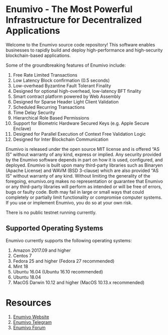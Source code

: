 # Enumivo - The Most Powerful Infrastructure for Decentralized Applications

Welcome to the Enumivo source code repository! This software enables businesses to rapidly build and deploy high-performance and high-security blockchain-based applications.

Some of the groundbreaking features of Enumivo include:

1. Free Rate Limited Transactions 
1. Low Latency Block confirmation (0.5 seconds)
1. Low-overhead Byzantine Fault Tolerant Finality
1. Designed for optional high-overhead, low-latency BFT finality 
1. Smart contract platform powered by Web Assembly
1. Designed for Sparse Header Light Client Validation
1. Scheduled Recurring Transactions 
1. Time Delay Security
1. Hierarchical Role Based Permissions
1. Support for Biometric Hardware Secured Keys (e.g. Apple Secure Enclave)
1. Designed for Parallel Execution of Context Free Validation Logic
1. Designed for Inter Blockchain Communication 

Enumivo is released under the open source MIT license and is offered “AS IS” without warranty of any kind, express or implied. Any security provided by the Enumivo software depends in part on how it is used, configured, and deployed. Enumivo is built upon many third-party libraries such as Binaryen (Apache License) and WAVM  (BSD 3-clause) which are also provided “AS IS” without warranty of any kind. Without limiting the generality of the foregoing, enumivo.org makes no representation or guarantee that Enumivo or any third-party libraries will perform as intended or will be free of errors, bugs or faulty code. Both may fail in large or small ways that could completely or partially limit functionality or compromise computer systems. If you use or implement Enumivo, you do so at your own risk. 

There is no public testnet running currently.

## Supported Operating Systems
Enumivo currently supports the following operating systems:  
1. Amazon 2017.09 and higher
2. Centos 7
3. Fedora 25 and higher (Fedora 27 recommended)
4. Mint 18
5. Ubuntu 16.04 (Ubuntu 16.10 recommended)
6. Ubuntu 18.04
7. MacOS Darwin 10.12 and higher (MacOS 10.13.x recommended)

# Resources
1. [Enumivo Website](https://enumivo.org)
2. [Enumivo Telegram](https://t.me/enumivochat)
3. [Enumivo Forum](https://enumivo.com)
